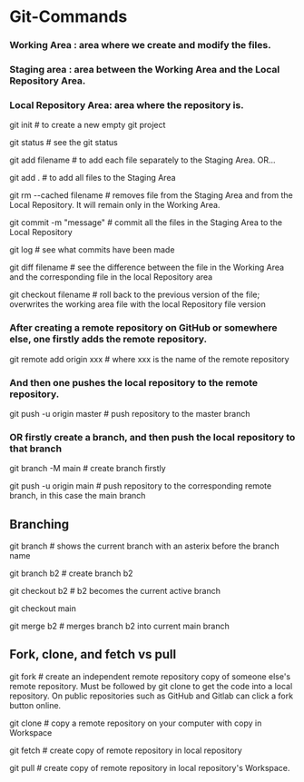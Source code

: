 # Git-Commands #

### Working Area		: area where we create and modify the files.
### Staging area		: area between the Working Area and the Local Repository Area.
### Local Repository Area: area where the repository is.

git init # to create a new empty git project

git status # see the git status

git add filename # to add each file separately to the Staging Area. OR...

git add . # to add all files to the Staging Area

git rm --cached filename # removes file from the Staging Area and from the Local Repository. It will remain only in the Working Area.

git commit -m "message" # commit all the files in the Staging Area to the Local Repository

git log # see what commits have been made

git diff filename # see the difference between the file in the Working Area and the corresponding file in the local Repository area

git checkout filename # roll back to the previous version of the file; overwrites the working area file with the local Repository file version

### After creating a remote repository on GitHub or somewhere else, one firstly adds the remote repository.
git remote add origin xxx # where xxx is the name of the remote repository 

### And then one pushes the local repository to the remote repository.
git push -u origin master # push repository to the master branch

### OR firstly create a branch, and then push the local repository to that branch
git branch -M main        # create branch firstly

git push -u origin main   # push repository to the corresponding remote branch, in this case the main branch

## Branching

git branch  # shows the current branch with an asterix before the branch name

git branch b2 # create branch b2

git checkout b2 # b2 becomes the current active branch

git checkout main

git merge b2 # merges branch b2 into current main branch

## Fork, clone, and fetch vs pull

git fork # create an independent remote repository copy of someone else's remote repository. Must be followed by git clone to get the code into a local repository. On public repositories such as GitHub and Gitlab can click a fork button online.

git clone # copy a remote repository on your computer with copy in Workspace

git fetch # create copy of remote repository in local repository

git pull # create copy of remote repository in local repository's Workspace.
